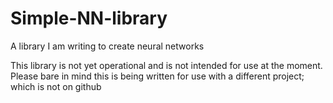 # Simple-NN-library
A library I am writing to create neural networks

This library is not yet operational and is not intended for use at the moment.
Please bare in mind this is being written for use with a different project; which is not on github
